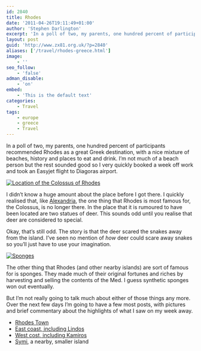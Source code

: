 ```yaml
---
id: 2840
title: Rhodes
date: '2011-04-26T19:11:49+01:00'
author: 'Stephen Darlington'
excerpt: 'In a poll of two, my parents, one hundred percent of participants recommended Rhodes as a great Greek destination, with a nice mixture of beaches, history and places to eat and drink. Seemed worth a visit.'
layout: post
guid: 'http://www.zx81.org.uk/?p=2840'
aliases: ['/travel/rhodes-greece.html']
image:
    - ''
seo_follow:
    - 'false'
adman_disable:
    - 'on'
embed:
    - 'This is the default text'
categories:
    - Travel
tags:
    - europe
    - greece
    - Travel
---
```


In a poll of two, my parents, one hundred percent of participants recommended Rhodes as a great Greek destination, with a nice mixture of beaches, history and places to eat and drink. I’m not much of a beach person but the rest sounded good so I very quickly booked a week off work and took an Easyjet flight to Diagoras airport.

[![Location of the Colossus of Rhodes](https://i0.wp.com/farm6.static.flickr.com/5302/5632194805_b9ee150520.jpg?resize=500%2C333)](http://www.flickr.com/photos/stephendarlington/5632194805/ "Location of the Colossus of Rhodes by stephendarlington, on Flickr")

I didn’t know a huge amount about the place before I got there. I quickly realised that, like [Alexandria](/travel/egypt-alexandria.html), the one thing that Rhodes is most famous for, the Colossus, is no longer there. In the place that it is rumoured to have been located are two statues of deer. This sounds odd until you realise that deer are considered to special.

Okay, that’s still odd. The story is that the deer scared the snakes away from the island. I’ve seen no mention of *how* deer could scare away snakes so you’ll just have to use your imagination.

[![Sponges](https://i0.wp.com/farm6.static.flickr.com/5104/5632190985_dbb0453398.jpg?resize=333%2C500)](http://www.flickr.com/photos/stephendarlington/5632190985/ "Sponges by stephendarlington, on Flickr")

The other thing that Rhodes (and other nearby islands) are sort of famous for is sponges. They made much of their original fortunes and riches by harvesting and selling the contents of the Med. I guess synthetic sponges won out eventually.

But I’m not really going to talk much about either of those things any more. Over the next few days I’m going to have a few most posts, with pictures and brief commentary about the highlights of what I saw on my week away.

- [Rhodes Town](/travel/rhodes-town-greece.html)
- [East coast, including Lindos](/travel/lindos-and-rhodes-east-coast-greece.html)
- [West cost, including Kamiros](/travel/kamiros-and-rhodes-west-coast-greece.html)
- [Symi](/travel/symi-greece.html), a nearby, smaller island